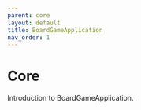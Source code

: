 ```yaml
---
parent: core
layout: default
title: BoardGameApplication
nav_order: 1
---
```


# Core

Introduction to BoardGameApplication.

